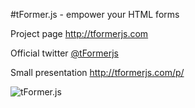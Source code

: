 #tFormer.js - empower your HTML forms

Project page <http://tformerjs.com>

Official twitter [@tFormerjs](http://twitter.com/tformerjs)

Small presentation <http://tformerjs.com/p/>


![tFormer.js](http://tformerjs.com/img/tf_2.jpg)
